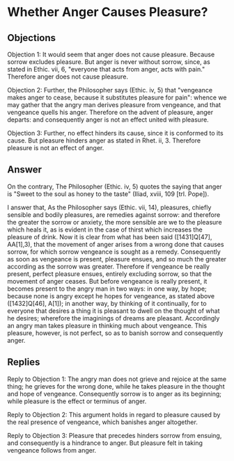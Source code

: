 # Whether Anger Causes Pleasure?

## Objections

Objection 1: It would seem that anger does not cause pleasure. Because sorrow excludes pleasure. But anger is never without sorrow, since, as stated in Ethic. vii, 6, "everyone that acts from anger, acts with pain." Therefore anger does not cause pleasure.

Objection 2: Further, the Philosopher says (Ethic. iv, 5) that "vengeance makes anger to cease, because it substitutes pleasure for pain": whence we may gather that the angry man derives pleasure from vengeance, and that vengeance quells his anger. Therefore on the advent of pleasure, anger departs: and consequently anger is not an effect united with pleasure.

Objection 3: Further, no effect hinders its cause, since it is conformed to its cause. But pleasure hinders anger as stated in Rhet. ii, 3. Therefore pleasure is not an effect of anger.

## Answer

On the contrary, The Philosopher (Ethic. iv, 5) quotes the saying that anger is "Sweet to the soul as honey to the taste" (Iliad, xviii, 109 [trl. Pope]).

I answer that, As the Philosopher says (Ethic. vii, 14), pleasures, chiefly sensible and bodily pleasures, are remedies against sorrow: and therefore the greater the sorrow or anxiety, the more sensible are we to the pleasure which heals it, as is evident in the case of thirst which increases the pleasure of drink. Now it is clear from what has been said ([1431]Q[47], AA[1],3), that the movement of anger arises from a wrong done that causes sorrow, for which sorrow vengeance is sought as a remedy. Consequently as soon as vengeance is present, pleasure ensues, and so much the greater according as the sorrow was greater. Therefore if vengeance be really present, perfect pleasure ensues, entirely excluding sorrow, so that the movement of anger ceases. But before vengeance is really present, it becomes present to the angry man in two ways: in one way, by hope; because none is angry except he hopes for vengeance, as stated above ([1432]Q[46], A[1]); in another way, by thinking of it continually, for to everyone that desires a thing it is pleasant to dwell on the thought of what he desires; wherefore the imaginings of dreams are pleasant. Accordingly an angry man takes pleasure in thinking much about vengeance. This pleasure, however, is not perfect, so as to banish sorrow and consequently anger.

## Replies

Reply to Objection 1: The angry man does not grieve and rejoice at the same thing; he grieves for the wrong done, while he takes pleasure in the thought and hope of vengeance. Consequently sorrow is to anger as its beginning; while pleasure is the effect or terminus of anger.

Reply to Objection 2: This argument holds in regard to pleasure caused by the real presence of vengeance, which banishes anger altogether.

Reply to Objection 3: Pleasure that precedes hinders sorrow from ensuing, and consequently is a hindrance to anger. But pleasure felt in taking vengeance follows from anger.